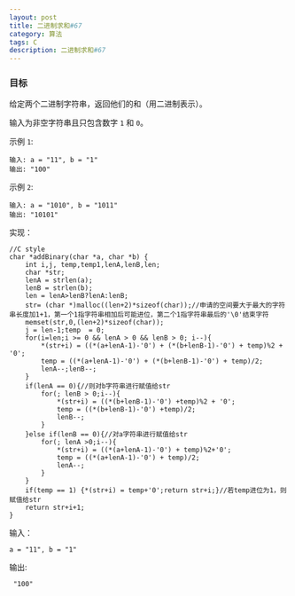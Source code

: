 ```yaml
---
layout: post
title: 二进制求和#67
category: 算法
tags: C
description: 二进制求和#67
--- 
```


### 目标


给定两个二进制字符串，返回他们的和（用二进制表示）。

输入为非空字符串且只包含数字 `1` 和 `0`。

示例 `1`:

	输入: a = "11", b = "1"
	输出: "100"
示例 `2`:
	
	输入: a = "1010", b = "1011"
	输出: "10101"


实现：


	//C style
	char *addBinary(char *a, char *b) {
	    int i,j, temp,temp1,lenA,lenB,len;
	    char *str;
	    lenA = strlen(a);
	    lenB = strlen(b);
	    len = lenA>lenB?lenA:lenB;
	    str= (char *)malloc((len+2)*sizeof(char));//申请的空间要大于最大的字符串长度加1+1，第一个1指字符串相加后可能进位，第二个1指字符串最后的'\0'结束字符
	    memset(str,0,(len+2)*sizeof(char));
	    j = len-1;temp  = 0;
	    for(i=len;i >= 0 && lenA > 0 && lenB > 0; i--){
	        *(str+i) = ((*(a+lenA-1)-'0') + (*(b+lenB-1)-'0') + temp)%2 + '0';
	        temp = ((*(a+lenA-1)-'0') + (*(b+lenB-1)-'0') + temp)/2;
	        lenA--;lenB--;
	    }
	    if(lenA == 0){//则对b字符串进行赋值给str
	        for(; lenB > 0;i--){
	            *(str+i) = ((*(b+lenB-1)-'0') +temp)%2 + '0';
	            temp = ((*(b+lenB-1)-'0') +temp)/2;
	            lenB--;
	        }
	    }else if(lenB == 0){//对a字符串进行赋值给str
	        for(; lenA >0;i--){
	            *(str+i) = ((*(a+lenA-1)-'0') + temp)%2+'0';
	            temp = ((*(a+lenA-1)-'0') + temp)/2;
	            lenA--;
	        }
	    }
	    if(temp == 1) {*(str+i) = temp+'0';return str+i;}//若temp进位为1，则赋值给str
	    return str+i+1;
	}

	
输入：
	
	a = "11", b = "1"

输出:

	 "100"

